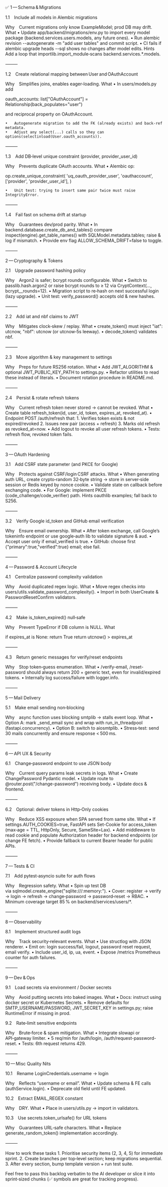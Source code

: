 ✅ 1 — Schema & Migrations

1.1 Include all models in Alembic migrations

Why Current migrations only know ExampleModel; prod DB may drift.
What
	•	Update app/backend/migrations/env.py to import every model package (backend.services.users.models, any future ones).
	•	Run alembic revision --autogenerate -m "add user tables" and commit script.
	•	CI fails if alembic upgrade heads --sql shows no changes after model edits.
Hints Add a loop that importlib.import_module‑scans backend.services.*.models.

⸻

1.2 Create relational mapping between User and OAuthAccount

Why Simplifies joins, enables eager‑loading.
What
	•	In users/models.py add

oauth_accounts: list["OAuthAccount"] = Relationship(back_populates="user")

and reciprocal property on OAuthAccount.

	•	Autogenerate migration to add the FK (already exists) and back‑ref metadata.
	•	Adjust any select(...) calls so they can options(selectinload(User.oauth_accounts)).

⸻

1.3 Add DB‑level unique constraint (provider, provider_user_id)

Why Prevents duplicate OAuth accounts.
What
	•	Alembic op:

op.create_unique_constraint(
    'uq_oauth_provider_user',
    'oauthaccount',
    ['provider', 'provider_user_id'],
)


	•	Unit test: trying to insert same pair twice must raise IntegrityError.

⸻

1.4 Fail fast on schema drift at startup

Why Guarantees dev/prod parity.
What
	•	In backend.database.create_db_and_tables() compare inspect(engine).get_table_names() with SQLModel.metadata.tables; raise & log if mismatch.
	•	Provide env flag ALLOW_SCHEMA_DRIFT=false to toggle.

⸻

2 — Cryptography & Tokens

2.1 Upgrade password hashing policy

Why Argon2 is safer; bcrypt rounds configurable.
What
	•	Switch to passlib.hash.argon2 or raise bcrypt rounds to ≥ 12 via CryptContext(..., bcrypt__rounds=12).
	•	Migration script to re‑hash on next successful login (lazy upgrade).
	•	Unit test: verify_password() accepts old & new hashes.

⸻

2.2 Add iat and nbf claims to JWT

Why Mitigates clock‑skew / replay.
What
	•	create_token() must inject "iat": utcnow, "nbf": utcnow (or utcnow‑5s leeway).
	•	decode_token() validates nbf.

⸻

2.3 Move algorithm & key management to settings

Why Preps for future RS256 rotation.
What
	•	Add JWT_ALGORITHM & optional JWT_PUBLIC_KEY_PATH to settings.py.
	•	Refactor utilities to read these instead of literals.
	•	Document rotation procedure in README.md.

⸻

2.4 Persist & rotate refresh tokens

Why Current refresh token never stored → cannot be revoked.
What
	•	Create table refresh_token(id, user_id, token, expires_at, revoked_at).
	•	Endpoint POST /auth/refresh that:
	1.	Verifies token exists & not expired/revoked
	2.	Issues new pair (access + refresh)
	3.	Marks old refresh as revoked_at=now.
	•	Add logout to revoke all user refresh tokens.
	•	Tests: refresh flow, revoked token fails.

⸻

3 — OAuth Hardening

3.1 Add CSRF state parameter (and PKCE for Google)

Why Protects against CSRF/login CSRF attacks.
What
	•	When generating auth URL, create crypto‑random 32‑byte string → store in server‑side session or Redis keyed by nonce cookie.
	•	Validate state on callback before exchanging code.
	•	For Google: implement PKCE (code_challenge/code_verifier) path.
Hints oauthlib examples; fall back to S256.

⸻

3.2 Verify Google id_token and GitHub email verification

Why Ensure email ownership.
What
	•	After token exchange, call Google’s tokeninfo endpoint or use google‑auth lib to validate signature & aud.
	•	Accept user only if email_verified is true.
	•	GitHub: choose first {"primary":true,"verified":true} email; else fail.

⸻

4 — Password & Account Lifecycle

4.1 Centralize password complexity validation

Why Avoid duplicated regex logic.
What
	•	Move regex checks into users/utils.validate_password_complexity().
	•	Import in both UserCreate & PasswordResetConfirm validators.

⸻

4.2 Make is_token_expired() null‑safe

Why Prevent TypeError if DB column is NULL.
What

if expires_at is None: return True
return utcnow() > expires_at



⸻

4.3 Return generic messages for verify/reset endpoints

Why Stop token‑guess enumeration.
What
	•	/verify-email, /reset-password should always return 200 + generic text, even for invalid/expired tokens.
	•	Internally log success/failure with logger.info.

⸻

5 — Mail Delivery

5.1 Make email sending non‑blocking

Why async function uses blocking smtplib → stalls event loop.
What
	•	Option A: mark _send_email sync and wrap with run_in_threadpool (fastapi.concurrency).
	•	Option B: switch to aiosmtplib.
	•	Stress‑test: send 30 mails concurrently and ensure response < 500 ms.

⸻

6 — API UX & Security

6.1 Change‑password endpoint to use JSON body

Why Current query params leak secrets in logs.
What
	•	Create ChangePassword Pydantic model.
	•	Update route to @router.post("/change-password") receiving body.
	•	Update docs & frontend.

⸻

6.2 Optional: deliver tokens in Http‑Only cookies

Why Reduce XSS exposure when SPA served from same site.
What
	•	If settings.AUTH_COOKIES=true, FastAPI sets Set-Cookie for access_token (max‑age = TTL, HttpOnly, Secure, SameSite=Lax).
	•	Add middleware to read cookie and populate Authorization header for backend endpoints (or change FE fetch).
	•	Provide fallback to current Bearer header for public APIs.

⸻

7 — Tests & CI

7.1 Add pytest‑asyncio suite for auth flows

Why Regression safety.
What
	•	Spin up test DB via sqlmodel.create_engine("sqlite:///:memory:").
	•	Cover: register → verify → login → refresh → change‑password → password‑reset → RBAC.
	•	Minimum coverage target 85 % on backend/services/users/*.

⸻

8 — Observability

8.1 Implement structured audit logs

Why Track security‑relevant events.
What
	•	Use structlog with JSON renderer.
	•	Emit on: login success/fail, logout, password reset request, email verify.
	•	Include user_id, ip, ua, event.
	•	Expose /metrics Prometheus counter for auth failures.

⸻

9 — Dev & Ops

9.1 Load secrets via environment / Docker secrets

Why Avoid putting secrets into baked images.
What
	•	Docs: instruct using docker secret or Kubernetes Secrets.
	•	Remove defaults for SMTP_USERNAME/PASSWORD, JWT_SECRET_KEY in settings.py; raise RuntimeError if missing in prod.

9.2 Rate‑limit sensitive endpoints

Why Brute‑force & spam mitigation.
What
	•	Integrate slowapi or API‑gateway limiter.
	•	5 req/min for /auth/login, /auth/request-password-reset.
	•	Tests: 6th request returns 429.

⸻

10 — Misc Quality Nits

10.1 Rename LoginCredentials.username → login

Why Reflects “username or email”.
What
	•	Update schema & FE calls (authService.login).
	•	Deprecate old field until FE updated.

10.2 Extract EMAIL_REGEX constant

Why DRY.
What
	•	Place in users/utils.py → import in validators.

10.3 Use secrets.token_urlsafe() for URL tokens

Why Guarantees URL‑safe characters.
What
	•	Replace generate_random_token() implementation accordingly.

⸻

How to work these tasks
	1.	Prioritise security items (2, 3, 4, 5) for immediate sprint.
	2.	Create branches per top‑level section; keep migrations sequential.
	3.	After every section, bump template version + run test suite.

Feel free to pass this backlog verbatim to the AI developer or slice it into sprint‑sized chunks (✅ symbols are great for tracking progress).